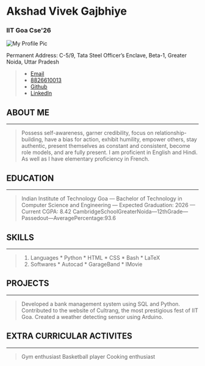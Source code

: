 # **Akshad Vivek Gajbhiye**

### IIT Goa Cse'26

![My Profile Pic](https://media.licdn.com/dms/image/D4D03AQGODuASFQIJPQ/profile-displayphoto-shrink_400_400/0/1676817112398?e=1687392000&v=beta&t=DBg3aN9f46ar6zj_28wOSLsEf5da0BGDiSQsx87uAr4)

Permanent Address: C-5/9, Tata Steel Officer’s Enclave, Beta-1, Greater Noida, Uttar Pradesh
> * [Email](akshad1808@gmail.com)
> * [8826610013](https://wa.me/8826610013)
> * [Github](https://github.com/akshad-gajbhiye)
> * [LinkedIn](https://www.linkedin.com/in/akshadgajbhiye007/)


## ABOUT ME
_________

> Possess self-awareness, garner credibility, focus on relationship-building, have a bias for action, exhibit humility, empower others, stay authentic, present themselves as constant and consistent, become role models, and are fully present. I am proficient in English and Hindi. As well as I have elementary proficiency in French.

## EDUCATION
_________

>  Indian Institute of Technology Goa — Bachelor of Technology in Computer Science and Engineering — Expected Graduation: 2026 — Current CGPA: 8.42
> CambridgeSchoolGreaterNoida—12thGrade—Passedout—AveragePercentage:93.6

## SKILLS
________

> 1. Languages
    * Python
    * HTML
    * CSS
    * Bash
    * LaTeX
> 2. Softwares
    * Autocad
    * GarageBand
    * IMovie

## PROJECTS
_________

> Developed a bank management system using SQL and Python.
> Contributed to the website of Cultrang, the most prestigious fest of IIT Goa. 
> Created a weather detecting sensor using Arduino.

## EXTRA CURRICULAR ACTIVITES
________

> Gym enthusiast
> Basketball player
> Cooking enthusiast

